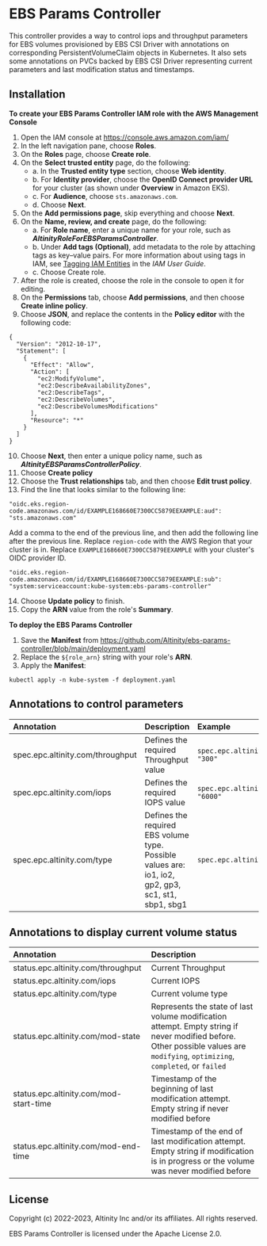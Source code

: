 # EBS Params Controller

This controller provides a way to control iops and throughput parameters for EBS volumes
provisioned by EBS CSI Driver with annotations on corresponding PersistentVolumeClaim objects in Kubernetes.
It also sets some annotations on PVCs backed by EBS CSI Driver representing current parameters and last modification status and timestamps.

## Installation 

**To create your EBS Params Controller IAM role with the AWS Management Console**

1. Open the IAM console at https://console.aws.amazon.com/iam/
2. In the left navigation pane, choose **Roles**.
3. On the **Roles** page, choose **Create role**.
4. On the **Select trusted entity** page, do the following:
   - a. In the **Trusted entity type** section, choose **Web identity**.
   - b. For **Identity provider**, choose the **OpenID Connect provider URL** for your cluster (as shown under **Overview** in Amazon EKS).
   - c. For **Audience**, choose `sts.amazonaws.com`.
   - d. Choose **Next**.
5. On the **Add permissions page**, skip everything and choose **Next**.
6. On the **Name, review, and create** page, do the following:
   - a. For **Role name**, enter a unique name for your role, such as ***AltinityRoleForEBSParamsController***.
   - b. Under **Add tags (Optional)**, add metadata to the role by attaching tags as key–value pairs. For more information about using tags in IAM, see [Tagging IAM Entities](https://docs.aws.amazon.com/IAM/latest/UserGuide/id_tags.html) in the _IAM User Guide_.
   - c. Choose Create role.
7. After the role is created, choose the role in the console to open it for editing.
8. On the **Permissions** tab, choose **Add permissions**, and then choose **Create inline policy**.
9. Choose **JSON**, and replace the contents in the **Policy editor** with the following code:
```
{
  "Version": "2012-10-17",
  "Statement": [
    {
      "Effect": "Allow",
      "Action": [
        "ec2:ModifyVolume",
        "ec2:DescribeAvailabilityZones",
        "ec2:DescribeTags",
        "ec2:DescribeVolumes",
        "ec2:DescribeVolumesModifications"
      ],
      "Resource": "*"
    }
  ]
}
```
10. Choose **Next**, then enter a unique policy name, such as ***AltinityEBSParamsControllerPolicy***.
11. Choose **Create policy**
12. Choose the **Trust relationships** tab, and then choose **Edit trust policy**.
13. Find the line that looks similar to the following line:
```
"oidc.eks.region-code.amazonaws.com/id/EXAMPLE168660E7300CC5879EEXAMPLE:aud": "sts.amazonaws.com"
```
Add a comma to the end of the previous line, and then add the following line after the previous line. Replace `region-code` with the AWS Region that your cluster is in. Replace `EXAMPLE168660E7300CC5879EEXAMPLE` with your cluster's OIDC provider ID.
```
"oidc.eks.region-code.amazonaws.com/id/EXAMPLE168660E7300CC5879EEXAMPLE:sub": "system:serviceaccount:kube-system:ebs-params-controller"
```
14. Choose **Update policy** to finish.
15. Copy the **ARN** value from the role's **Summary**.

**To deploy the EBS Params Controller**

1. Save the **Manifest** from https://github.com/Altinity/ebs-params-controller/blob/main/deployment.yaml
2. Replace the `${role_arn}` string with your role's **ARN**.
3. Apply the **Manifest**:
```
kubectl apply -n kube-system -f deployment.yaml
```

## Annotations to control parameters

| Annotation | Description | Example |
| :--------- | :---------- | :------ |
| spec.epc.altinity.com/throughput | Defines the required Throughput value | `spec.epc.altinity.com/throughput: "300"` |
| spec.epc.altinity.com/iops | Defines the required IOPS value | `spec.epc.altinity.com/iops: "6000"` |
| spec.epc.altinity.com/type | Defines the required EBS volume type. <br> Possible values are: io1, io2, gp2, gp3, sc1, st1, sbp1, sbg1 | `spec.epc.altinity.com/type: "gp3"` |

## Annotations to display current volume status

| Annotation | Description | 
| :--------- | :---------- |
| status.epc.altinity.com/throughput | Current Throughput |
| status.epc.altinity.com/iops | Current IOPS |
| status.epc.altinity.com/type | Current volume type |
| status.epc.altinity.com/mod-state | Represents the state of last volume modification attempt. Empty string if never modified before. Other possible values are `modifying`, `optimizing`, `completed`, or `failed` |
| status.epc.altinity.com/mod-start-time | Timestamp of the beginning of last modification attempt. Empty string if never modified before |
| status.epc.altinity.com/mod-end-time | Timestamp of the end of last modification attempt. Empty string if modification is in progress or the volume was never modified before |   

## License

Copyright (c) 2022-2023, Altinity Inc and/or its affiliates. All rights reserved.

EBS Params Controller is licensed under the Apache License 2.0.
